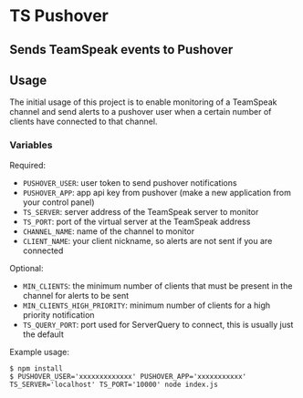 # TS Pushover
## Sends TeamSpeak events to Pushover


## Usage
The initial usage of this project is to enable monitoring of a TeamSpeak channel and send alerts to a pushover user when a certain number of clients have connected to that channel.

### Variables

Required:
- `PUSHOVER_USER`: user token to send pushover notifications
- `PUSHOVER_APP`: app api key from pushover (make a new application from your control panel)
- `TS_SERVER`: server address of the TeamSpeak server to monitor
- `TS_PORT`: port of the virtual server at the TeamSpeak address
- `CHANNEL_NAME`: name of the channel to monitor
- `CLIENT_NAME`: your client nickname, so alerts are not sent if you are connected

Optional:
- `MIN_CLIENTS`: the minimum number of clients that must be present in the channel for alerts to be sent
- `MIN_CLIENTS_HIGH_PRIORITY`: minimum number of clients for a high priority notification
- `TS_QUERY_PORT`: port used for ServerQuery to connect, this is usually just the default

Example usage:
```
$ npm install
$ PUSHOVER_USER='xxxxxxxxxxxxx' PUSHOVER_APP='xxxxxxxxxxx' TS_SERVER='localhost' TS_PORT='10000' node index.js
```
